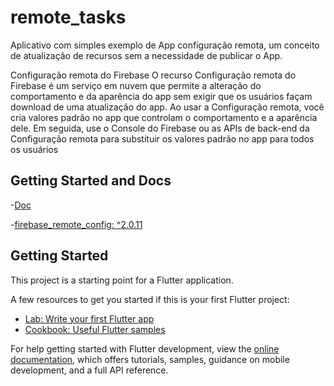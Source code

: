 # remote_tasks

Aplicativo com simples exemplo de App configuração remota, um conceito de atualização de recursos sem a necessidade de publicar o App.

Configuração remota do Firebase
O recurso Configuração remota do Firebase é um serviço em nuvem que permite a alteração do comportamento e da aparência do app sem exigir que os usuários façam download de uma atualização do app. Ao usar a Configuração remota, você cria valores padrão no app que controlam o comportamento e a aparência dele. Em seguida, use o Console do Firebase ou as APIs de back-end da Configuração remota para substituir os valores padrão no app para todos os usuários

## Getting Started and Docs
 -[Doc](https://firebase.google.com/docs/remote-config)


 -[firebase_remote_config: ^2.0.11](https://pub.dev/packages/firebase_remote_config)

## Getting Started

This project is a starting point for a Flutter application.

A few resources to get you started if this is your first Flutter project:

- [Lab: Write your first Flutter app](https://docs.flutter.dev/get-started/codelab)
- [Cookbook: Useful Flutter samples](https://docs.flutter.dev/cookbook)

For help getting started with Flutter development, view the
[online documentation](https://docs.flutter.dev/), which offers tutorials,
samples, guidance on mobile development, and a full API reference.
